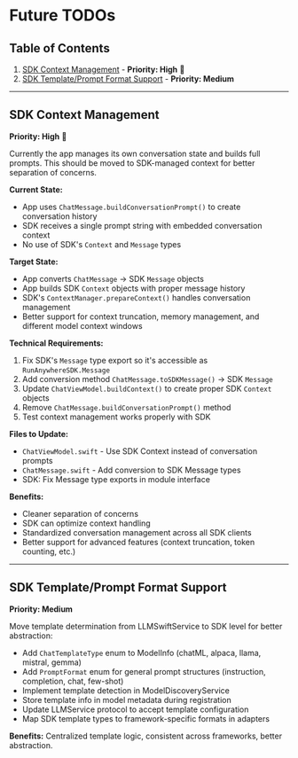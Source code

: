 # Future TODOs

## Table of Contents
1. [SDK Context Management](#sdk-context-management) - **Priority: High** 🔄
2. [SDK Template/Prompt Format Support](#sdk-templateprompt-format-support) - **Priority: Medium**

---

## SDK Context Management

**Priority: High** 🔄

Currently the app manages its own conversation state and builds full prompts. This should be moved to SDK-managed context for better separation of concerns.

**Current State:**
- App uses `ChatMessage.buildConversationPrompt()` to create conversation history
- SDK receives a single prompt string with embedded conversation context
- No use of SDK's `Context` and `Message` types

**Target State:**
- App converts `ChatMessage` → SDK `Message` objects
- App builds SDK `Context` objects with proper message history
- SDK's `ContextManager.prepareContext()` handles conversation management
- Better support for context truncation, memory management, and different model context windows

**Technical Requirements:**
1. Fix SDK's `Message` type export so it's accessible as `RunAnywhereSDK.Message`
2. Add conversion method `ChatMessage.toSDKMessage()` → SDK `Message`
3. Update `ChatViewModel.buildContext()` to create proper SDK `Context` objects
4. Remove `ChatMessage.buildConversationPrompt()` method
5. Test context management works properly with SDK

**Files to Update:**
- `ChatViewModel.swift` - Use SDK Context instead of conversation prompts
- `ChatMessage.swift` - Add conversion to SDK Message types
- SDK: Fix Message type exports in module interface

**Benefits:**
- Cleaner separation of concerns
- SDK can optimize context handling
- Standardized conversation management across all SDK clients
- Better support for advanced features (context truncation, token counting, etc.)

---

## SDK Template/Prompt Format Support

**Priority: Medium**

Move template determination from LLMSwiftService to SDK level for better abstraction:

- Add `ChatTemplateType` enum to ModelInfo (chatML, alpaca, llama, mistral, gemma)
- Add `PromptFormat` enum for general prompt structures (instruction, completion, chat, few-shot)
- Implement template detection in ModelDiscoveryService
- Store template info in model metadata during registration
- Update LLMService protocol to accept template configuration
- Map SDK template types to framework-specific formats in adapters

**Benefits:** Centralized template logic, consistent across frameworks, better abstraction.
